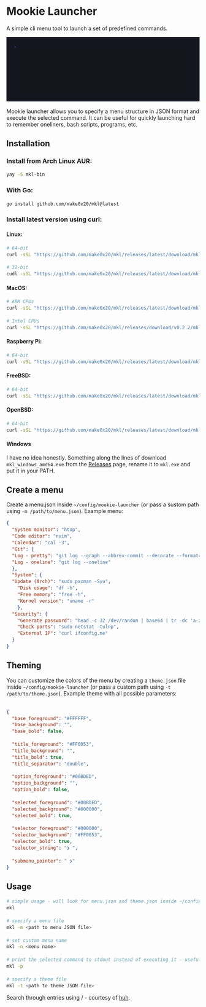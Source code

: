 # Mookie Launcher

A simple cli menu tool to launch a set of predefined commands.

![mkl gif](img/mkl.gif)

Mookie launcher allows you to specify a menu structure in JSON format and execute the selected command. It can be useful for quickly launching hard to remember oneliners, bash scripts, programs, etc.

## Installation

### Install from Arch Linux AUR:

```bash
yay -S mkl-bin
```

### With Go:

```bash
go install github.com/make0x20/mkl@latest
```

### Install latest version using curl:

#### Linux:

```bash
# 64-bit
curl -sSL "https://github.com/make0x20/mkl/releases/latest/download/mkl_linux_amd64" -o mkl && chmod +x mkl && sudo mv mkl /usr/local/bin/

# 32-bit
cudl -sSL "https://github.com/make0x20/mkl/releases/latest/download/mkl_linux_386" -o mkl && chmod +x mkl && sudo mv mkl /usr/local/bin/
```

#### MacOS:

```bash
# ARM CPUs
curl -sSL "https://github.com/make0x20/mkl/releases/latest/download/mkl_darwin_amd64" -o mkl && chmod +x mkl && sudo mv mkl /usr/local/bin/

# Intel CPUs
curl -sSL "https://github.com/make0x20/mkl/releases/download/v0.2.2/mkl_darwin_arm64" -o mkl && chmod +x mkl && sudo mv mkl /usr/local/bin/
```

#### Raspberry Pi:

```bash
# 64-bit
curl -sSL "https://github.com/make0x20/mkl/releases/latest/download/mkl_linux_armv6" -o mkl && chmod +x mkl && sudo mv mkl /usr/local/bin/
```

#### FreeBSD:

```bash
# 64-bit
curl -sSL "https://github.com/make0x20/mkl/releases/latest/download/mkl_freebsd_amd64" -o mkl && chmod +x mkl && sudo mv mkl /usr/local/bin/
```

#### OpenBSD:

```bash
# 64-bit
curl -sSL "https://github.com/make0x20/mkl/releases/latest/download/mkl_openbsd_amd64" -o mkl && chmod +x mkl && sudo mv mkl /usr/local/bin/
```

#### Windows

I have no idea honestly. Something along the lines of download `mkl_windows_amd64.exe` from the [Releases](https://github.com/make0x20/mkl/releases) page, rename it to `mkl.exe` and put it in your PATH.


## Create a menu

Create a menu.json inside `~/config/mookie-launcher` (or pass a sustom path using `-m /path/to/menu.json`). Example menu:

```json
{
  "System monitor": "htop",
  "Code editor": "nvim",
  "Calendar": "cal -3",
  "Git": {
  "Log - pretty": "git log --graph --abbrev-commit --decorate --format=format:'%C(bold blue)%h%C(reset) - %C(bold green)(%ar)%C(reset) %C(white)%s%C(reset) %C(dim white)- %an%C(reset)%C(auto)%d%C(reset)' --all",
  "Log - oneline": "git log --oneline"
  },
  "System": {
  "Update (Arch)": "sudo pacman -Syu",
    "Disk usage": "df -h",
    "Free memory": "free -h",
    "Kernel version": "uname -r"
    },
  "Security": {
    "Generate password": "head -c 32 /dev/random | base64 | tr -dc 'a-zA-Z0-9'",
    "Check ports": "sudo netstat -tulnp",
    "External IP": "curl ifconfig.me"
  }
}

```

## Theming

You can customize the colors of the menu by creating a `theme.json` file inside `~/config/mookie-launcher` (or pass a custom path using `-t /path/to/theme.json`). Example theme with all possible parameters:

```json

{
  "base_foreground": "#FFFFFF",
  "base_background": "",
  "base_bold": false,

  "title_foreground": "#FF0053",
  "title_background": "",
  "title_bold": true,
  "title_separator": "double",

  "option_foreground": "#00BDED",
  "option_background": "",
  "option_bold": false,

  "selected_foreground": "#00BDED",
  "selected_background": "#000000",
  "selected_bold": true,

  "selector_foreground": "#000000",
  "selector_background": "#FF0053",
  "selector_bold": true,
  "selector_string": "❯ ",

  "submenu_pointer": " ❯"
}

```

## Usage

```bash
# simple usage - will look for menu.json and theme.json inside ~/config/mookie-launcher
mkl

# specify a menu file
mkl -m <path to menu JSON file>

# set custom menu name
mkl -n <menu name>

# print the selected command to stdout instead of executing it - useful for piping to other commands
mkl -p

# specify a theme file
mkl -t <path to theme JSON file>
```

Search through entries using / - courtesy of [huh](https://github.com/charmbracelet/huh).

